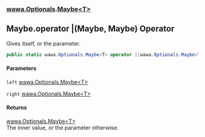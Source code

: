 ### [wawa.Optionals](wawa.Optionals.md 'wawa.Optionals').[Maybe&lt;T&gt;](Maybe{T}.md 'wawa.Optionals.Maybe<T>')

## Maybe<T>.operator |(Maybe<T>, Maybe<T>) Operator

Gives itself, or the parameter.

```csharp
public static wawa.Optionals.Maybe<T> operator |(wawa.Optionals.Maybe<T> left, wawa.Optionals.Maybe<T> right);
```
#### Parameters

<a name='wawa.Optionals.Maybe_T_.op_BitwiseOr(wawa.Optionals.Maybe_T_,wawa.Optionals.Maybe_T_).left'></a>

`left` [wawa.Optionals.Maybe&lt;](Maybe{T}.md 'wawa.Optionals.Maybe<T>')[T](Maybe{T}.md#wawa.Optionals.Maybe_T_.T 'wawa.Optionals.Maybe<T>.T')[&gt;](Maybe{T}.md 'wawa.Optionals.Maybe<T>')

<a name='wawa.Optionals.Maybe_T_.op_BitwiseOr(wawa.Optionals.Maybe_T_,wawa.Optionals.Maybe_T_).right'></a>

`right` [wawa.Optionals.Maybe&lt;](Maybe{T}.md 'wawa.Optionals.Maybe<T>')[T](Maybe{T}.md#wawa.Optionals.Maybe_T_.T 'wawa.Optionals.Maybe<T>.T')[&gt;](Maybe{T}.md 'wawa.Optionals.Maybe<T>')

#### Returns
[wawa.Optionals.Maybe&lt;](Maybe{T}.md 'wawa.Optionals.Maybe<T>')[T](Maybe{T}.md#wawa.Optionals.Maybe_T_.T 'wawa.Optionals.Maybe<T>.T')[&gt;](Maybe{T}.md 'wawa.Optionals.Maybe<T>')  
The inner value, or the parameter otherwise.